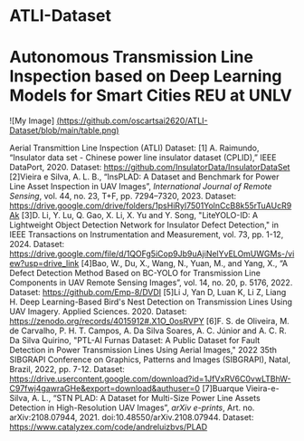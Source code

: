 # ATLI-Dataset
# Autonomous Transmission Line Inspection based on Deep Learning Models for Smart Cities REU at UNLV 
![My Image] [(https://github.com/oscartsai2620/ATLI-Dataset/blob/main/table.png)](https://github.com/oscartsai2620/ATLI-Dataset/blob/main/table.png?raw=true)

Aerial Transmittion Line Inspection (ATLI) Dataset:
[1] A. Raimundo, “Insulator data set - Chinese power line insulator dataset (CPLID),” IEEE DataPort, 2020. Dataset: https://github.com/InsulatorData/InsulatorDataSet
[2]Vieira e Silva, A. L. B., “InsPLAD: A Dataset and Benchmark for Power Line Asset Inspection in UAV Images”, <i>International Journal of Remote Sensing</i>, vol. 44, no. 23, T+F, pp. 7294–7320, 2023. Dataset: https://drive.google.com/drive/folders/1psHiRyl7501YolnCcB8k55rTuAUcR9Ak
[3]D. Li, Y. Lu, Q. Gao, X. Li, X. Yu and Y. Song, "LiteYOLO-ID: A Lightweight Object Detection Network for Insulator Defect Detection," in IEEE Transactions on Instrumentation and Measurement, vol. 73, pp. 1-12, 2024. Dataset: https://drive.google.com/file/d/1QOFg5iCop9Jb9uAjiNelYvELOmUWGMs-/view?usp=drive_link
[4]Bao, W., Du, X., Wang, N., Yuan, M., and Yang, X., “A Defect Detection Method Based on BC-YOLO for Transmission Line Components in UAV Remote Sensing Images”, vol. 14, no. 20, p. 5176, 2022. Dataset: https://github.com/Emp-8/DVDI
[5]Li J, Yan D, Luan K, Li Z, Liang H. Deep Learning-Based Bird's Nest Detection on Transmission Lines Using UAV Imagery. Applied Sciences. 2020. Dataset: https://zenodo.org/records/4015912#.X1O_0osRVPY
[6]F. S. de Oliveira, M. de Carvalho, P. H. T. Campos, A. Da Silva Soares, A. C. Júnior and A. C. R. Da Silva Quirino, "PTL-AI Furnas Dataset: A Public Dataset for Fault Detection in Power Transmission Lines Using Aerial Images," 2022 35th SIBGRAPI Conference on Graphics, Patterns and Images (SIBGRAPI), Natal, Brazil, 2022, pp. 7-12. Dataset: https://drive.usercontent.google.com/download?id=1JfVxRV6C0vwLTBhW-C97fwj4gawraGHe&export=download&authuser=0
[7]Buarque Vieira-e-Silva, A. L., “STN PLAD: A Dataset for Multi-Size Power Line Assets Detection in High-Resolution UAV Images”, <i>arXiv e-prints</i>, Art. no. arXiv:2108.07944, 2021. doi:10.48550/arXiv.2108.07944. Dataset: https://www.catalyzex.com/code/andreluizbvs/PLAD




